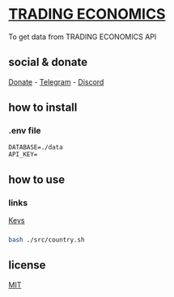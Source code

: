 # [TRADING ECONOMICS](https://docs.tradingeconomics.com/get_started/)

To get data from TRADING ECONOMICS API

## social & donate

[Donate](https://link.mercadopago.com.br/brtmvdl) - [Telegram](https://t.me/+KRmg5MlqgMk0MTg5) - [Discord](https://discord.gg/VUJWb4Yk)

## how to install

### .env file

```
DATABASE=./data
API_KEY=

```

## how to use

### links

[Keys](https://developer.tradingeconomics.com/Home/Keys)

###

```sh
bash ./src/country.sh
```

## license

[MIT](./LICENSE)
